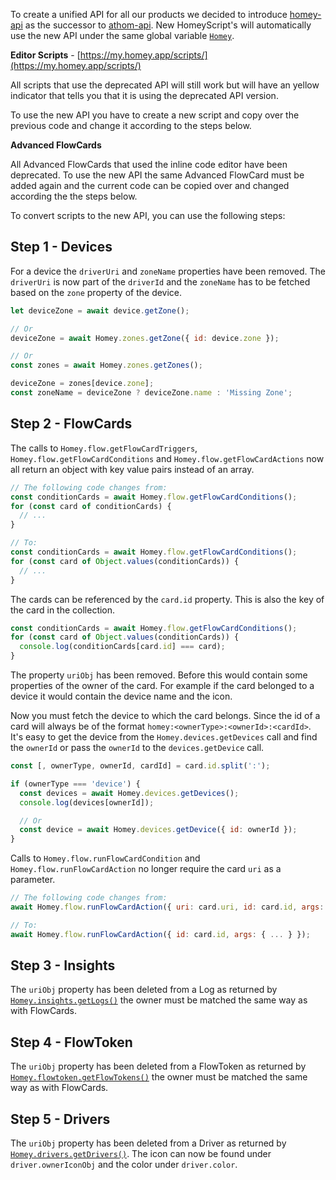 To create a unified API for all our products we decided to introduce [homey-api](https://www.npmjs.com/package/homey-api) as the successor to [athom-api](https://www.npmjs.com/package/athom-api). New HomeyScript's will automatically use the new API under the same global variable [`Homey`](./global#.Homey).

**Editor Scripts** - [https://my.homey.app/scripts/](https://my.homey.app/scripts/)

All scripts that use the deprecated API will still work but will have an yellow indicator that tells you that it is using the deprecated API version.

To use the new API you have to create a new script and copy over the previous code and change it according to the steps below.

**Advanced FlowCards**

All Advanced FlowCards that used the inline code editor have been deprecated. To use the new API the same Advanced FlowCard must be added again and the current code can be copied over and changed according the the steps below.

To convert scripts to the new API, you can use the following steps:

## Step 1 - Devices

For a device the `driverUri` and `zoneName` properties have been removed. The `driverUri` is now part of the `driverId` and the `zoneName` has to be fetched based on the `zone` property of the device.

```javascript
let deviceZone = await device.getZone();

// Or
deviceZone = await Homey.zones.getZone({ id: device.zone });

// Or
const zones = await Homey.zones.getZones();

deviceZone = zones[device.zone];
const zoneName = deviceZone ? deviceZone.name : 'Missing Zone';
```

## Step 2 - FlowCards

The calls to `Homey.flow.getFlowCardTriggers`, `Homey.flow.getFlowCardConditions` and `Homey.flow.getFlowCardActions` now all return an object with key value pairs instead of an array.

```javascript
// The following code changes from:
const conditionCards = await Homey.flow.getFlowCardConditions();
for (const card of conditionCards) {
  // ...
}

// To:
const conditionCards = await Homey.flow.getFlowCardConditions();
for (const card of Object.values(conditionCards)) {
  // ...
}
```

The cards can be referenced by the `card.id` property. This is also the key of the card in the collection.

```javascript
const conditionCards = await Homey.flow.getFlowCardConditions();
for (const card of Object.values(conditionCards)) {
  console.log(conditionCards[card.id] === card);
}
```

The property `uriObj` has been removed. Before this would contain some properties of the owner of the card. For example if the card belonged to a device it would contain the device name and the icon.

Now you must fetch the device to which the card belongs. Since the id of a card will always be of the format ``homey:<ownerType>:<ownerId>:<cardId>``. It's easy to get the device from the `Homey.devices.getDevices` call and find the `ownerId` or pass the `ownerId` to the `devices.getDevice` call.

```javascript
const [, ownerType, ownerId, cardId] = card.id.split(':');

if (ownerType === 'device') {
  const devices = await Homey.devices.getDevices();
  console.log(devices[ownerId]);

  // Or
  const device = await Homey.devices.getDevice({ id: ownerId });
}
```

Calls to `Homey.flow.runFlowCardCondition` and `Homey.flow.runFlowCardAction` no longer require the card `uri` as a parameter.

```javascript
// The following code changes from:
await Homey.flow.runFlowCardAction({ uri: card.uri, id: card.id, args: { ... } });

// To:
await Homey.flow.runFlowCardAction({ id: card.id, args: { ... } });
```

## Step 3 - Insights
The `uriObj` property has been deleted from a Log as returned by [`Homey.insights.getLogs()`](https://athombv.github.io/node-homey-api/HomeyAPIV3Local.ManagerInsights.html#getLogs) the owner must be matched the same way as with FlowCards.

## Step 4 - FlowToken
The `uriObj` property has been deleted from a FlowToken as returned by [`Homey.flowtoken.getFlowTokens()`](https://athombv.github.io/node-homey-api/HomeyAPIV3Local.ManagerFlowToken.html#getFlowTokens) the owner must be matched the same way as with FlowCards.

## Step 5 - Drivers
The `uriObj` property has been deleted from a Driver as returned by [`Homey.drivers.getDrivers()`](https://athombv.github.io/node-homey-api/HomeyAPIV3Local.ManagerDrivers.html#getDrivers). The icon can now be found under `driver.ownerIconObj` and the color under `driver.color`.
